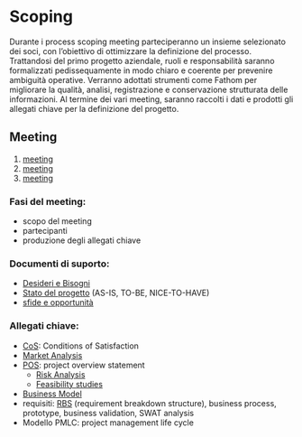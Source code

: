 # Scoping

Durante i process scoping meeting parteciperanno un insieme selezionato dei soci, con
l’obiettivo di ottimizzare la definizione del processo.
Trattandosi del primo progetto aziendale, ruoli e responsabilità saranno formalizzati
pedissequamente in modo chiaro e coerente per prevenire ambiguità operative.
Verranno adottati strumenti come Fathom per migliorare la qualità, analisi, registrazione e
conservazione strutturata delle informazioni.
Al termine dei vari meeting, saranno raccolti i dati e prodotti gli allegati chiave per la
definizione del progetto.

## Meeting

1. [meeting](scoping/1-meeting.md)
2. [meeting](scoping/2-meeting.md)
3. [meeting](scoping/3-meeting.md)

### Fasi del meeting:

- scopo del meeting
- partecipanti
- produzione degli allegati chiave

### Documenti di suporto:

- [Desideri e Bisogni](scoping/1-meeting.md)
- [Stato del progetto](scoping/1-meeting.md) (AS-IS, TO-BE, NICE-TO-HAVE)
- [sfide e opportunità](scoping/1-meeting.md)

### Allegati chiave:

- [CoS](scoping/1-meeting.md): Conditions of Satisfaction
- [Market Analysis](scoping/Market-Analysis.md)
- [POS](scoping/POS.md): project overview statement
    - [Risk Analysis](scoping/Risk-Analysis.md)
    - [Feasibility studies](scoping/Feasibility-Studies.md)
- [Business Model](scoping/2-meeting.md)
- requisiti: [RBS](scoping/RBS.md) (requirement breakdown structure), business process, prototype, business validation,
  SWAT analysis
- Modello PMLC: project management life cycle

